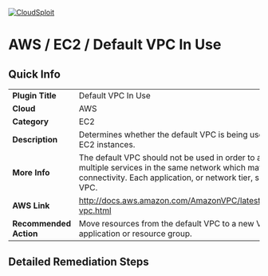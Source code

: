 [![CloudSploit](https://cloudsploit.com/img/logo-new-big-text-100.png "CloudSploit")](https://cloudsploit.com)

# AWS / EC2 / Default VPC In Use

## Quick Info

| | |
|-|-|
| **Plugin Title** | Default VPC In Use |
| **Cloud** | AWS |
| **Category** | EC2 |
| **Description** | Determines whether the default VPC is being used for launching EC2 instances. |
| **More Info** | The default VPC should not be used in order to avoid launching multiple services in the same network which may not require connectivity. Each application, or network tier, should use its own VPC. |
| **AWS Link** | http://docs.aws.amazon.com/AmazonVPC/latest/UserGuide/default-vpc.html |
| **Recommended Action** | Move resources from the default VPC to a new VPC created for that application or resource group. |

## Detailed Remediation Steps

